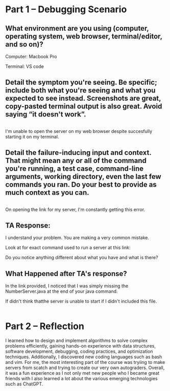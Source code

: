 # Part 1 – Debugging Scenario

## What environment are you using (computer, operating system, web browser, terminal/editor, and so on)?

Computer: Macbook Pro 

Terminal: VS code

## Detail the symptom you're seeing. Be specific; include both what you're seeing and what you expected to see instead. Screenshots are great, copy-pasted terminal output is also great. Avoid saying “it doesn't work”.

![]()

I'm unable to open the server on my web browser despite succesfully starting it on my terminal.

## Detail the failure-inducing input and context. That might mean any or all of the command you're running, a test case, command-line arguments, working directory, even the last few commands you ran. Do your best to provide as much context as you can.

![]()

On opening the link for my server, I'm constantly getting this error.

## TA Response:

I understand your problem. You are making a very common mistake.

Look at for exact command used to run a server at this link: [](https://ucsd-cse15l-s23.github.io/week/week2/)

Do you notice anything different about what you have and what is there?

## What Happened after TA's response?

In the link provided, I noticed that I was simply missing the NumberServer.java at the end of your java command.

If didn't think thatthe server is unable to start if I didn't included this file.

![]()

# Part 2 – Reflection

I learned how to design and implement algorithms to solve complex problems efficiently, gaining hands-on experience with data structures, software development, debugging, coding practices, and optimization techniques. Additionally, I discovered new  coding languages such as bash and vim. For me, the most interesting part of the course was tryiing to make servers from scatch and trying to create our very own autograders. Overall, it was a fun experience as I not only met new people who I became great friends with I also learned a lot about the various emerging technologies such as ChatGPT. 
